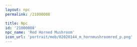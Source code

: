 ```yaml
---
layout: npc
permalink: /21000008

title: Npc
id: '21000008'
npc_name: 'Red Horned Mushroom'
icon_url: 'portrait/mob/02020144_m_hornmushroomred_p.png'
---
```

